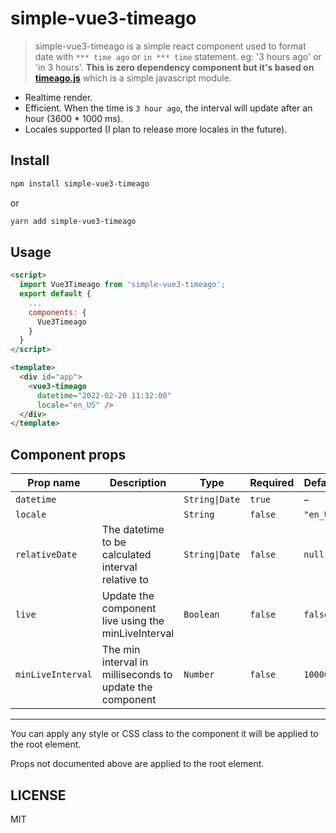 # simple-vue3-timeago


> simple-vue3-timeago is a simple react component used to format date with `*** time ago` or `in *** time` statement. eg: '3 hours ago' or 'in 3 hours'.
**This is zero dependency component but it's based on [timeago.js](https://github.com/hustcc/timeago.js)** which is a simple javascript module.

 - Realtime render.
 - Efficient. When the time is `3 hour ago`, the interval will update after an hour (3600 * 1000 ms).
 - Locales supported (I plan to release more locales in the future).

## Install

```bash
npm install simple-vue3-timeago
```
or
```bash
yarn add simple-vue3-timeago
```


## Usage

```html
<script>
  import Vue3Timeago from 'simple-vue3-timeago';
  export default {
    ...
    components: {
      Vue3Timeago
    }
  }
</script>

<template>
  <div id="app">
    <vue3-timeago
      datetime="2022-02-20 11:32:00"
      locale="en_US" />
  </div>
</template>
```


## Component props

| Prop name      | Description    | Type           | Required | Default   |
| -------------- |--------------- | -------------- | -------- | --------- |
| `datetime`     | | `String\|Date` | `true`   | –         |
| `locale`       | | `String`       | `false`  | `"en_US"` |
| `relativeDate` | The datetime to be calculated interval relative to | `String\|Date` | `false`  | `null`    |
| `live`         | Update the component live using the minLiveInterval| `Boolean`      | `false`  | `false`   |
| `minLiveInterval` | The min interval in milliseconds to update the component | `Number`       | `false`  | `10000`   |
---

You can apply any style or CSS class to the component it will be applied to the root element.

Props not documented above are applied to the root element.


## LICENSE

MIT
